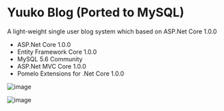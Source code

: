 # Yuuko Blog (Ported to MySQL)

A light-weight single user blog system which based on ASP.Net Core 1.0.0

- ASP.Net Core 1.0.0
- Entity Framework Core 1.0.0
- MySQL 5.6 Community
- ASP.Net MVC Core 1.0.0
- Pomelo Extensions for .Net Core 1.0.0

![image](https://cloud.githubusercontent.com/assets/2216750/15952346/94f0e3e2-2ef2-11e6-9e31-9fbc6e389c36.png)

![image](https://cloud.githubusercontent.com/assets/2216750/15952645/5b4ecf16-2ef5-11e6-9da7-40a6730d07d8.png)
